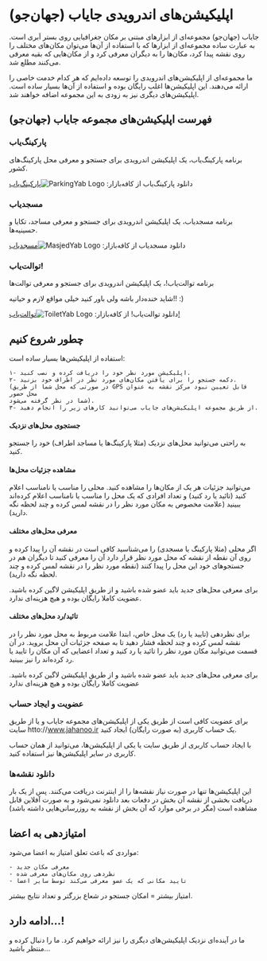 # اپلیکیشن‌های اندرویدی جایاب (جهان‌جو)

جایاب (جهان‌جو) مجموعه‌ای از ابزارهای مبتنی بر مکان جغرافیایی روی بستر اَبری است.
به عبارت ساده مجموعه‌ای از ابزارها که با استفاده از آن‌ها می‌توان مکان‌های مختلف را روی نقشه
پیدا کرد، مکان‌ها را به دیگران معرفی کرد و از مکان‌هایی که بقیه معرفی می‌کنند مطلع شد.

ما مجموعه‌ای از اپلیکیشن‌های اندرویدی را توسعه داده‌ایم که هر کدام خدمت خاصی را ارائه می‌دهند.
این اپلیکیشن‌ها اغلب رایگان بوده و استفاده از آن‌ها بسیار ساده است. اپلیکیشن‌های دیگری نیز
به زودی به این مجموعه اضافه خواهند شد.

## فهرست اپلیکیشن‌های مجموعه جایاب (جهان‌جو)

### پارکینگ‌یاب

برنامه پارکینگ‌یاب، یک اپلیکیشن اندرویدی برای جستجو و معرفی محل پارکینگ‌های کشور.

دانلود پارکینگ‌یاب از کافه‌بازار:
![ParkingYab Logo](/main/img/parkingyab-logo.png)[پارکینگ‌یاب](http://cafebazaar.ir/app/ir.co.dpq.jayab.park/)

### مسجدیاب

برنامه مسجدیاب، یک اپلیکیشن اندرویدی برای جستجو و معرفی مساجد، تکایا و حسینیه‌ها.

دانلود مسجدیاب از کافه‌بازار:
![MasjedYab Logo](/main/img/masjedyab-logo.png)[مسجدیاب](http://cafebazaar.ir/app/ir.co.dpq.jayab.mosque/)

### توالت‌یاب!

برنامه توالت‌یاب!، یک اپلیکیشن اندرویدی برای جستجو و معرفی توالت‌ها

شاید خنده‌دار باشه ولی باور کنید خیلی مواقع لازم و حیاتیه!! :)

دانلود توالت‌یاب! از کافه‌بازار:
![ToiletYab Logo](/main/img/toiletyab-logo.png)[توالت‌یاب!](http://cafebazaar.ir/app/ir.co.dpq.jayab.toilet/)


## چطور شروع کنیم

استفاده از اپلیکیشن‌ها بسیار ساده است:

	۱- اپلیکیشن مورد نظر خود را دریافت کرده و نصب کنید.
	۲- دکمه جستجو را برای یافتن مکان‌های مورد نظر در اطراف خود بزنید.
	(در صورتی که محل شما از طریق GPS قابل تعیین نبود مرکز نقشه به عنوان محل حضور
	شما در نظر گرفته می‌شود).
	۳- از طریق مجموعه اپلیکیشن‌های جایاب می‌توانید کارهای زیر را انجام دهید.

#### جستجوی محل‌های نزدیک

به راحتی می‌توانید محل‌های نزدیک (مثلا پارکینگ‌ها یا مساجد اطراف) خود را جستجو کنید.

#### مشاهده جزئیات محل‌ها

می‌توانید جزئیات هر یک از مکان‌ها را مشاهده کنید.
محلی را مناسب یا نامناسب اعلام کنید (تائید یا رد کنید) و تعداد افرادی که یک 
محل را مناسب یا نامناسب اعلام کرده‌اند ببینید
(علامت مخصوص به مکان مورد نظر را در نقشه لمس کرده و چند لحظه نگه دارید).

#### معرفی محل‌های مختلف

اگر محلی (مثلا پارکینگ یا مسجدی) را می‌شناسید کافی است در نقشه آن را پیدا کرده و روی آن نقطه از نقشه 
که محل مورد نظر قرار دارد آن را معرفی کنید تا دیگران هم در جستجو‌های خود این محل را پیدا کنند
(نقطه مورد نظر را در نقشه لمس کرده و چند لحظه نگه دارید).

برای معرفی محل‌های جدید باید عضو شده باشید و از طریق اپلیکیشن لاگین کرده باشید.
عضویت کاملا رایگان بوده و هیچ هزینه‌ای ندارد.

#### تائید/رد محل‌های مختلف

برای نظردهی (تایید یا رد) یک محل خاص، ابتدا علامت مربوط به محل مورد نظر را در نقشه 
لمس کرده و چند لحظه فشار دهید تا به صفحه جزئیات آن محل بروید. در آن قسمت می‌توانید
مکان مورد نظر را تائید یا رد کنید و تعداد اعضایی که آن مکان را تایید یا رد کرده‌اند را
نیز ببینید.

برای معرفی محل‌های جدید باید عضو شده باشید و از طریق اپلیکیشن لاگین کرده باشید.
عضویت کاملا رایگان بوده و هیچ هزینه‌ای ندارد

### عضویت و ایجاد حساب 

برای عضویت کافی است از طریق یکی از اپلیکیشن‌های مجموعه جایاب و یا از طریق سایت
htto://www.jahanoo.ir یک حساب کاربری (به صورت رایگان) ایجاد کنید.

با ایجاد حساب کاربری از طریق سایت یا یکی از اپلیکیشن‌ها، می‌توانید از همان حساب
کاربری در سایر اپلیکیشن‌ها نیز استفاده کنید.

### دانلود نقشه‌ها

این اپلیکیشن‌ها تنها در صورت نیاز نقشه‌ها را از اینترنت دریافت می‌کنند. پس از یک بار
دریافت بخشی از نقشه آن بخش در دفعات بعد دانلود نمی‌شود و به صورت آفلاین قابل مشاهده است
(مگر در برخی موارد که آن بخش از نقشه به روزرسانی‌هایی داشته باشد)

## امتیازدهی به اعضا

مواردی که باعث تعلق امتیاز به اعضا می‌شود:

	- معرفی مکان جدید
	- نظردهی روی مکان‌های معرفی شده
	- تایید مکانی که یک عضو معرفی می‌کند توسط سایر اعضا
	
امتیاز بیشتر = امکان جستجو در شعاع بزرگتر و تعداد نتایج بیشتر.


## ادامه دارد...!

ما در آینده‌ای نزدیک اپلیکیشن‌های دیگری را نیز ارائه خواهیم کرد. ما را دنبال کرده و منتظر باشید... 
